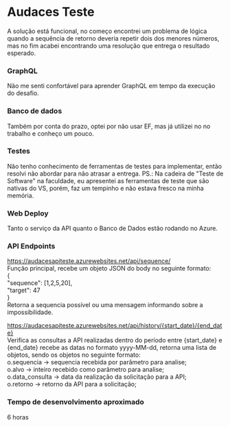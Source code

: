 # Audaces Teste
A solução está funcional, no começo encontrei um problema de lógica quando a sequência de retorno deveria repetir dois dos menores números, mas no fim acabei encontrando uma resolução que entrega o resultado esperado.

### GraphQL
Não me senti confortável para aprender GraphQL em tempo da execução do desafio.

### Banco de dados
Também por conta do prazo, optei por não usar EF, mas já utilizei no no trabalho e conheço um pouco.

### Testes
Não tenho conhecimento de ferramentas de testes para implementar, então resolvi não abordar para não atrasar a entrega.
PS.: Na cadeira de "Teste de Software" na faculdade, eu apresentei as ferramentas de teste que são nativas do VS, porém, faz um tempinho e não estava fresco na minha memória.

### Web Deploy
Tanto o serviço da API quanto o Banco de Dados estão rodando no Azure.

### API Endpoints
https://audacesapiteste.azurewebsites.net/api/sequence/  
Função principal, recebe um objeto JSON do body no seguinte formato:  
{  
    "sequence": [1,2,5,20],  
    "target": 47  
}  
Retorna a sequencia possível ou uma mensagem informando sobre a impossibilidade.  

https://audacesapiteste.azurewebsites.net/api/history/{start_date}/{end_date}  
Verifica as consultas a API realizadas dentro do período entre {start_date} e {end_date}
recebe as datas no formato yyyy-MM-dd, retorna uma lista de objetos, sendo os objetos no seguinte formato:  
o.sequencia -> sequencia recebida por parâmetro para analise;  
o.alvo -> inteiro recebido como parâmetro para analise;  
o.data_consulta -> data da realização da solicitação para a API;  
o.retorno -> retorno da API para a solicitação;  

### Tempo de desenvolvimento aproximado
6 horas
